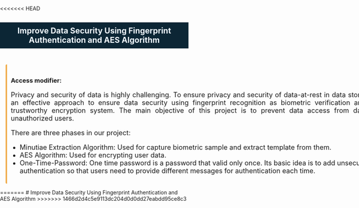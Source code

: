 <<<<<<< HEAD
<html lang="en">
<body style="padding:0px;margin:0px;">
<div style="background: #0c2635;">
    <center><h2 style="padding: 10px;color: aliceblue;">Improve Data Security Using Fingerprint Authentication and AES Algorithm</h3></center>
</div>
<div style="width: 1160px;margin:0 auto;padding: 15px;">
<div style="padding: 10px;border-left: 4px solid #f0ad4e;border-radius: 3px;margin-top: 10px;">
    <h3>Access modifier:</h3>
    <p style="font-size: 18px;text-align: justify;">Privacy and security of data is highly challenging. To ensure privacy and security of data-at-rest in data storage, we have proposed an effective approach to ensure data security using fingerprint recognition as biometric verification and AES algorithm as a trustworthy encryption system. The main objective of this project is to prevent data access from data storage centers by unauthorized users.</p>
    <p style="font-size: 18px;text-align: justify;">There are three phases in our project:</p>
    <ul>
        <li style="font-size: 18px;">Minutiae Extraction Algorithm: Used for capture biometric sample and extract template from them.</li>
        <li style="font-size: 18px;">
            AES Algorithm: Used for encrypting user data.
        </li>
        <li style="font-size: 18px;">
            One-Time-Password: One time password is a password that valid only once. Its basic idea is to add unsecure factor in authentication so that users need to provide different messages for authentication each time.
        </li>
    </ul>
</div>
</div>
</body>
</html>
=======
# Improve Data Security Using Fingerprint Authentication and AES Algorithm
>>>>>>> 1466d2d4c5e9113dc204d0d0dd27eabdd95ce8c3
